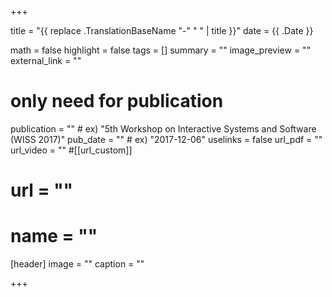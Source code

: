 +++

title =  "{{ replace .TranslationBaseName "-" " " | title }}"
date = {{ .Date }}

math = false
highlight = false
tags = []
summary = ""
image_preview = ""
external_link = ""

# only need for publication
publication = "" # ex) "5th Workshop on Interactive Systems and Software (WISS 2017)"
pub_date = "" # ex) "2017-12-06"
uselinks = false
url_pdf = ""
url_video = ""
#[[url_custom]]
#    url = ""
#    name = ""

[header]
    image = ""
    caption = ""

+++